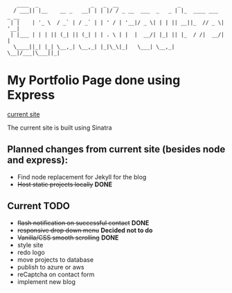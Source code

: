        ____  _                 _   _  __                   _                    
      / ___|| |__    __ _   __| | | |/ / _ __  ___  _   _ | |_  ____ ___  _ __  
     | |    | '_ \  / _` | / _` | | ' / | '__|/ _ \| | | || __||_  // _ \| '__| 
     | |___ | | | || (_| || (_| | | . \ | |  |  __/| |_| || |_  / /|  __/| |    
      \____||_| |_| \__,_| \__,_| |_|\_\|_|   \___| \__,_| \__|/___|\___||_|
      
# My Portfolio Page done using Express

[current site](http://www.chadkreutzer.com)

The current site is built using Sinatra

## Planned changes from current site (besides node and express):

* Find node replacement for Jekyll for the blog
* ~~Host static projects locally~~ **DONE**

## Current TODO

* ~~flash notification on successful contact~~ **DONE**
* ~~responsive drop down menu~~ **Decided not to do**
* ~~Vanilla/CSS smooth scrolling~~ **DONE**
* style site
* redo logo
* move projects to database
* publish to azure or aws
* reCaptcha on contact form
* implement new blog